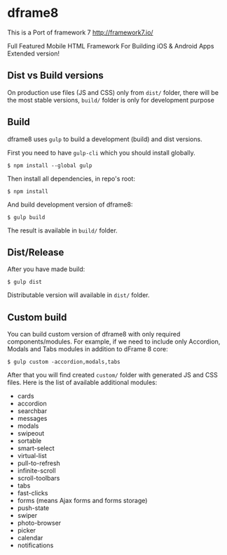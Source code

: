 dframe8
==========
This is a Port of framework 7 http://framework7.io/


Full Featured Mobile HTML Framework For Building iOS & Android Apps Extended version!


## Dist vs Build versions

On production use files (JS and CSS) only from `dist/` folder, there will be the most stable versions, `build/` folder is only for development purpose

## Build

dframe8 uses `gulp` to build a development (build) and dist versions.

First you need to have `gulp-cli` which you should install globally.

```
$ npm install --global gulp
```

Then install all dependencies, in repo's root:

```
$ npm install
```

And build development version of dframe8:
```
$ gulp build
```

The result is available in `build/` folder.

## Dist/Release

After you have made build:

```
$ gulp dist
```

Distributable version will available in `dist/` folder.

## Custom build

You can build custom version of dframe8 with only required components/modules. For example, if we need to include only Accordion, Modals and Tabs modules in addition to dFrame 8 core: 

```
$ gulp custom -accordion,modals,tabs
```
After that you will find created `custom/` folder with generated JS and CSS files. Here is the list of available additional modules:

* cards
* accordion
* searchbar
* messages
* modals
* swipeout
* sortable
* smart-select
* virtual-list
* pull-to-refresh
* infinite-scroll
* scroll-toolbars
* tabs
* fast-clicks
* forms (means Ajax forms and forms storage)
* push-state
* swiper
* photo-browser
* picker
* calendar
* notifications
